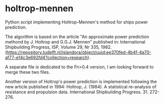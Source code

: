 # holtrop-mennen
Python script implementing Holtrop-Mennen's method for ships power prediction.

The algorithm is based on the article "An approximate power prediction methond by J. Holtrop and G.G.J. Mennen" published in: International Shipbuilding Progress, ISP, Volume 29, Nr 335, 1982. (https://repository.tudelft.nl/islandora/object/uuid:ee370fed-4b4f-4a70-af77-e14c3e692fd4?collection=research).

A separate file is dedicated to the Fn>0.4 version, I am looking forward to merge these two files.

Another version of Holtrop's power prediction is implemented following the new article published in 1994: Holtrop, J. (1984). A statistical re-analysis of resistance and propulsion data. International Shipbuilding Progress. 31. 272-276. 
